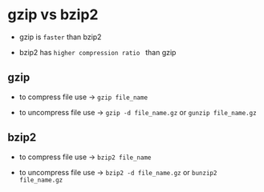 # gzip vs bzip2

- gzip is `faster` than bzip2

- bzip2 has `higher compression ratio ` than gzip

## gzip

- to compress file use $\to$ `gzip file_name`

- to uncompress file use $\to$ `gzip -d file_name.gz` or `gunzip file_name.gz`


## bzip2

- to compress file use $\to$ `bzip2 file_name`

- to uncompress file use $\to$ `bzip2 -d file_name.gz` or `bunzip2 file_name.gz`
